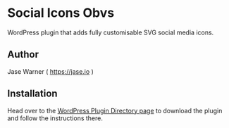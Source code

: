 # Social Icons Obvs
WordPress plugin that adds fully customisable SVG social media icons.

## Author
Jase Warner ( <a href="https://jase.io/">https://jase.io</a> )

## Installation
Head over to the <a href="https://wordpress.org/plugins/social-icons-obvs/">WordPress Plugin Directory page</a> to download the plugin and follow the instructions there.
